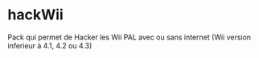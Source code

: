 # hackWii

Pack qui permet de Hacker les Wii PAL avec ou sans internet (Wii version inferieur à 4.1, 4.2 ou 4.3)